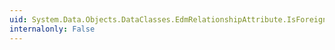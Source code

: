 ```yaml
---
uid: System.Data.Objects.DataClasses.EdmRelationshipAttribute.IsForeignKey
internalonly: False
---
```

